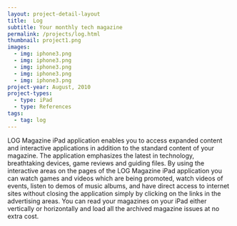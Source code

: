```yaml
---
layout: project-detail-layout
title:  Log
subtitle: Your monthly tech magazine
permalink: /projects/log.html
thumbnail: project1.png
images:
  - img: iphone3.png
  - img: iphone3.png
  - img: iphone3.png
  - img: iphone3.png
  - img: iphone3.png
project-year: August, 2010
project-types:
  - type: iPad
  - type: References
tags:
  - tag: log
---
```


LOG Magazine iPad application enables you to access expanded content and interactive applications in addition to the standard content of your magazine. The application emphasizes the latest in technology, breathtaking devices, game reviews and guiding files. By using the interactive areas on the pages of the LOG Magazine iPad application you can watch games and videos which are being promoted, watch videos of events, listen to demos of music albums, and have direct access to internet sites without closing the application simply by clicking on the links in the advertising areas. You can read your magazines on your iPad either vertically or horizontally and load all the archived magazine issues at no extra cost.
